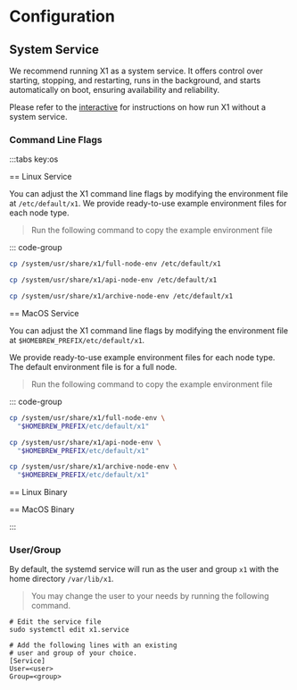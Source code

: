 # Configuration

## System Service

We recommend running X1 as a system service.
It offers control over starting, stopping, and restarting, runs in the background, and starts automatically on boot,
ensuring availability and reliability.

Please refer to the [interactive](../running-node-interactively/) for instructions on how run X1 without a system service.

### Command Line Flags

:::tabs key:os

== Linux Service

You can adjust the X1 command line flags by modifying the environment file at `/etc/default/x1`. 
We provide ready-to-use example environment files for each node type.

> Run the following command to copy the example environment file

::: code-group

```bash [Full Node (testnet)]
cp /system/usr/share/x1/full-node-env /etc/default/x1
```
```bash [API Node (testnet)]
cp /system/usr/share/x1/api-node-env /etc/default/x1
```
```bash [Archive Node (testnet)
cp /system/usr/share/x1/archive-node-env /etc/default/x1
```

== MacOS Service

You can adjust the X1 command line flags by modifying the environment file at `$HOMEBREW_PREFIX/etc/default/x1`.

We provide ready-to-use example environment files for each node type. The default environment file is for a full node.

> Run the following command to copy the example environment file

::: code-group

```bash [Full Node (testnet)]
cp /system/usr/share/x1/full-node-env \ 
  "$HOMEBREW_PREFIX/etc/default/x1"
```
```bash [API Node (testnet)]
cp /system/usr/share/x1/api-node-env \
  "$HOMEBREW_PREFIX/etc/default/x1"
```
```bash [Archive Node (testnet)
cp /system/usr/share/x1/archive-node-env \
  "$HOMEBREW_PREFIX/etc/default/x1"
```

== Linux Binary

== MacOS Binary

:::

### User/Group <Badge type="warning" text="Linux Only" vertical="middle" />

By default, the systemd service will run as the user and group `x1` with the home directory `/var/lib/x1`.

> You may change the user to your needs by running the following command.
```shell
# Edit the service file
sudo systemctl edit x1.service

# Add the following lines with an existing
# user and group of your choice.
[Service]
User=<user> 
Group=<group>
```
